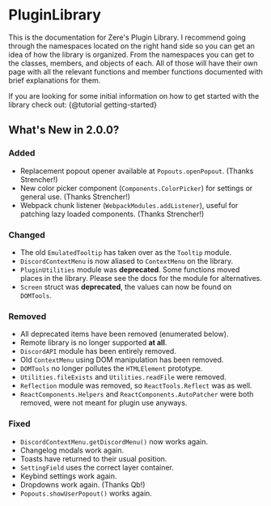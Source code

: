 # PluginLibrary

This is the documentation for Zere's Plugin Library. I recommend going through the namespaces located on the right hand side so you can get an idea of how the library is organized. From the namespaces you can get to the classes, members, and objects of each. All of those will have their own page with all the relevant functions and member functions documented with brief explanations for them.

If you are looking for some initial information on how to get started with the library check out: {@tutorial getting-started}

## What's New in 2.0.0?

### Added
- Replacement popout opener available at `Popouts.openPopout`. (Thanks Strencher!)
- New color picker component (`Components.ColorPicker`) for settings or general use. (Thanks Strencher!)
- Webpack chunk listener (`WebpackModules.addListener`), useful for patching lazy loaded components. (Thanks Strencher!)


### Changed
- The old `EmulatedTooltip` has taken over as the `Tooltip` module.
- `DiscordContextMenu` is now aliased to `ContextMenu` on the library.
- `PluginUtilities` module was **deprecated**. Some functions moved places in the library. Please see the docs for the module for alternatives.
- `Screen` struct was **deprecated**, the values can now be found on `DOMTools`.


### Removed
- All deprecated items have been removed (enumerated below).
- Remote library is no longer supported **at all**.
- `DiscordAPI` module has been entirely removed.
- Old `ContextMenu` using DOM manipulation has been removed.
- `DOMTools` no longer pollutes the `HTMLElement` prototype.
- `Utilities.fileExists` and `Utilities.readFile` were removed.
- `Reflection` module was removed, so `ReactTools.Reflect` was as well.
- `ReactComponents.Helpers` and `ReactComponents.AutoPatcher` were both removed, were not meant for plugin use anyways.



### Fixed
- `DiscordContextMenu.getDiscordMenu()` now works again.
- Changelog modals work again.
- Toasts have returned to their usual position.
- `SettingField` uses the correct layer container.
- Keybind settings work again.
- Dropdowns work again. (Thanks Qb!)
- `Popouts.showUserPopout()` works again.